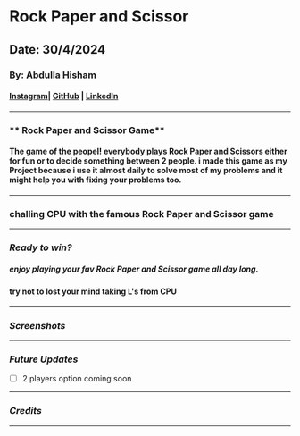# Rock Paper and Scissor

## Date: 30/4/2024

### By: Abdulla Hisham

#### [Instagram](https://www.instagram.com/3abood23/?hl=en)| [GitHub](https://github.com/chupa1997) | [LinkedIn](www.linkedin.com/in/aboodisa)

---

### ** Rock Paper and Scissor Game**

#### The game of the peopel! everybody plays Rock Paper and Scissors either for fun or to decide something between 2 people. i made this game as my Project because i use it almost daily to solve most of my problems and it might help you with fixing your problems too.

---

### challing CPU with the famous Rock Paper and Scissor game

---

### **_Ready to win?_**

##### enjoy playing your fav Rock Paper and Scissor game all day long.

#### try not to lost your mind taking L's from CPU

---

### **_Screenshots_**



---

### **_Future Updates_**

- [ ] 2 players option coming soon

---

### **_Credits_**

---
